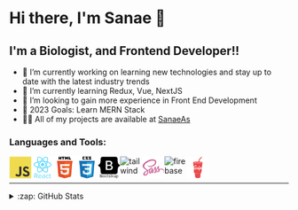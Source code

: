 # Hi there, I'm Sanae 👋 

## I'm a Biologist, and Frontend Developer!!

- 🔭 I’m currently working on learning new technologies and stay up to date with the latest industry trends
- 🌱 I’m currently learning Redux, Vue, NextJS 
- 🤝 I’m looking to gain more experience in Front End Development
- 🥅 2023 Goals: Learn MERN Stack
- 👨‍💻 All of my projects are available at [SanaeAs][website]

### Languages and Tools:

<img align="left" src="https://raw.githubusercontent.com/devicons/devicon/master/icons/javascript/javascript-original.svg" alt="javascript" width="40" height="40"/>
<img align="left" src="https://raw.githubusercontent.com/devicons/devicon/master/icons/react/react-original-wordmark.svg" alt="react" width="40" height="40"/>
<img align="left" src="https://raw.githubusercontent.com/devicons/devicon/master/icons/html5/html5-original-wordmark.svg" alt="html5" width="40" height="40"/>
<img align="left" src="https://raw.githubusercontent.com/devicons/devicon/master/icons/css3/css3-original-wordmark.svg" alt="css3" width="40" height="40"/>
<img align="left" src="https://raw.githubusercontent.com/devicons/devicon/master/icons/bootstrap/bootstrap-plain-wordmark.svg" alt="bootstrap" width="40" height="40"/>
<img align="left" src="https://www.vectorlogo.zone/logos/tailwindcss/tailwindcss-icon.svg" alt="tailwind" width="40" height="40"/>
<img align="left" src="https://raw.githubusercontent.com/devicons/devicon/master/icons/sass/sass-original.svg" alt="sass" width="40" height="40"/>
<img align="left" src="https://www.vectorlogo.zone/logos/firebase/firebase-icon.svg" alt="firebase" width="40" height="40"/>
<img align="left" src="https://raw.githubusercontent.com/devicons/devicon/master/icons/gulp/gulp-plain.svg" alt="gulp" width="40" height="40"/>

<br />
<br />

---

<details>
  <summary>:zap: GitHub Stats</summary>

  <img align="left" alt="Sana's Github Stats" src="https://github-readme-stats.vercel.app/api?username=sanaeas&hide=stars&count_private=true&show_icons=true&theme=radical">

</details>


[website]: https://sanae-as.web.app/
